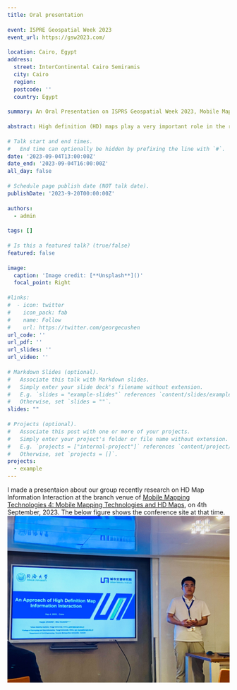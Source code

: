 ```yaml
---
title: Oral presentation

event: ISPRE Geospatial Week 2023
event_url: https://gsw2023.com/

location: Cairo, Egypt
address:
  street: InterContinental Cairo Semiramis
  city: Cairo
  region: 
  postcode: ''
  country: Egypt

summary: An Oral Presentation on ISPRS Geospatial Week 2023, Mobile Mapping Technologies4, Mobile Mapping Technologies and HD Maps.

abstract: High definition (HD) maps play a very important role in the realization of autonomous driving technology. It assists self-driving vehicles to efficiently and safely complete a series of driving decisions and route planning by virtue of having most of the accurate and reliable prior information in the road environment. With the continuous change of technology, there are higher requirements for the accuracy, richness and freshness of the information stored in the HD map, so as to assist the practical application of automatic driving technology. However, current research related to HD maps mainly focuses on static information in the road environment. Since there is a large amount of complex, variable and uncertain dynamic information in the road environment, it can be used as prior knowledge for self-driving to make better decisions. Therefore, the research focus of this paper is on the dynamic information. We propose to use HD map as an information system - high definition map information system (HDMIS) - to assist autonomous driving vehicles. We design the specific content of dynamic information in the HDMIS, and develop an information interaction approach based on the vehicle end of the self-driving car and the HDMIS cloud as the interactive subject of dynamic information. In the experiment, we design and build three types of specific traffic scenarios on the simulation platform, and verify the effectiveness of the interaction approach by using the database to perform information interaction between different ports. The results show that our interaction approach can meet the storage and release of dynamic information by HDMIS to a certain extent, and can provide a large amount of dynamic information for autonomous vehicles to help them complete subsequent driving decisions and planning.

# Talk start and end times.
#   End time can optionally be hidden by prefixing the line with `#`.
date: '2023-09-04T13:00:00Z'
date_end: '2023-09-04T16:00:00Z'
all_day: false

# Schedule page publish date (NOT talk date).
publishDate: '2023-9-20T00:00:00Z'

authors:
  - admin

tags: []

# Is this a featured talk? (true/false)
featured: false

image:
  caption: 'Image credit: [**Unsplash**]()'
  focal_point: Right

#links:
#  - icon: twitter
#    icon_pack: fab
#    name: Follow
#    url: https://twitter.com/georgecushen
url_code: ''
url_pdf: ''
url_slides: ''
url_video: ''

# Markdown Slides (optional).
#   Associate this talk with Markdown slides.
#   Simply enter your slide deck's filename without extension.
#   E.g. `slides = "example-slides"` references `content/slides/example-slides.md`.
#   Otherwise, set `slides = ""`.
slides: ""

# Projects (optional).
#   Associate this post with one or more of your projects.
#   Simply enter your project's folder or file name without extension.
#   E.g. `projects = ["internal-project"]` references `content/project/deep-learning/index.md`.
#   Otherwise, set `projects = []`.
projects:
  - example
---
```


I made a presentaion about our group recently research on HD Map Information Interaction at the branch venue of [Mobile Mapping Technologies 4: Mobile Mapping Technologies and HD Maps](https://gsw2023.com/index.php/project/mmt-and-hd-maps-mobile-mapping-technologies-and-hd-maps/), on 4th September, 2023. The below figure shows the conference site at that time.
![alt text](image.png)
